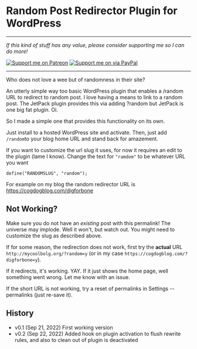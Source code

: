 # Random Post Redirector Plugin for WordPress

-----
*If this kind of stuff has any value, please consider supporting me so I can do more!*

[![Support me on Patreon](http://cogdog.github.io/images/badge-patreon.png)](https://patreon.com/cogdog) [![Support me on via PayPal](http://cogdog.github.io/images/badge-paypal.png)](https://paypal.me/cogdog)

----- 

Who does not love a wee but of randomness in their site?

An utterly simple way too basic WordPress plugin that enables a /random URL to redirect to random post. I love having a means to link to a random post. The JetPack plugin provides this via adding ?random but JetPack is one big fat plugin. Oi.

So I made a simple one that provides this functionality on its own.

Just install to a hosted WordPress site and activate. Then, just add `/random`to your blog home URL and stand back for amazement. 

If you want to customize the url slug it uses, for now it requires an edit to the plugin (lame I know). Change the text for `"ramdom"` to be whatever URL you want

```
define("RANDOMSLUG", "random");
```

For example on my blog the random redirector URL is https://cogdogblog.com/digforbone


## Not Working?

Make sure you do not have an *existing* post with this permalink! The universe may implode. Well it won't, but watch out. You might need to customize the slug as described above.

If for some reason, the redirection does not work, first try the **actual** URL `http://mycoolbolg.org/?random=y` (or in my case `https://cogdogblog.com/?digforbone=y`).

If it redirects, it's working. YAY. If it just shows the home page, well something went wrong. Let me know with an issue.

If the short URL is not working, try a reset of permalinks in Settings -- permalinks (just re-save it).

## History

* v0.1 (Sep 21, 2022) First working version
* v0.2 (Sep 22, 2022) Added hook on plugin activation to flush rewrite rules, and also to clean out of plugin is deactivated






